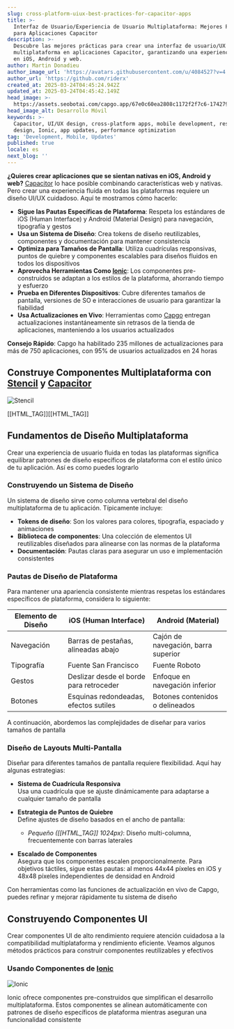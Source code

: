 ```yaml
---
slug: cross-platform-uiux-best-practices-for-capacitor-apps
title: >-
  Interfaz de Usuario/Experiencia de Usuario Multiplataforma: Mejores Prácticas
  para Aplicaciones Capacitor
description: >-
  Descubre las mejores prácticas para crear una interfaz de usuario/UX fluida y
  multiplataforma en aplicaciones Capacitor, garantizando una experiencia nativa
  en iOS, Android y web.
author: Martin Donadieu
author_image_url: 'https://avatars.githubusercontent.com/u/4084527?v=4'
author_url: 'https://github.com/riderx'
created_at: 2025-03-24T04:45:24.942Z
updated_at: 2025-03-24T04:45:42.149Z
head_image: >-
  https://assets.seobotai.com/capgo.app/67e0c60ea2808c1172f2f7c6-1742791542149.jpg
head_image_alt: Desarrollo Móvil
keywords: >-
  Capacitor, UI/UX design, cross-platform apps, mobile development, responsive
  design, Ionic, app updates, performance optimization
tag: 'Development, Mobile, Updates'
published: true
locale: es
next_blog: ''
---
```


**¿Quieres crear aplicaciones que se sientan nativas en iOS, Android y web?** [Capacitor](https://capacitorjscom/) lo hace posible combinando características web y nativas. Pero crear una experiencia fluida en todas las plataformas requiere un diseño UI/UX cuidadoso. Aquí te mostramos cómo hacerlo:

-   **Sigue las Pautas Específicas de Plataforma**: Respeta los estándares de iOS (Human Interface) y Android (Material Design) para navegación, tipografía y gestos
-   **Usa un Sistema de Diseño**: Crea tokens de diseño reutilizables, componentes y documentación para mantener consistencia
-   **Optimiza para Tamaños de Pantalla**: Utiliza cuadrículas responsivas, puntos de quiebre y componentes escalables para diseños fluidos en todos los dispositivos
-   **Aprovecha Herramientas Como [Ionic](https://ionicframeworkcom/)**: Los componentes pre-construidos se adaptan a los estilos de la plataforma, ahorrando tiempo y esfuerzo
-   **Prueba en Diferentes Dispositivos**: Cubre diferentes tamaños de pantalla, versiones de SO e interacciones de usuario para garantizar la fiabilidad
-   **Usa Actualizaciones en Vivo**: Herramientas como [Capgo](https://capgoapp/) entregan actualizaciones instantáneamente sin retrasos de la tienda de aplicaciones, manteniendo a los usuarios actualizados

**Consejo Rápido**: Capgo ha habilitado 235 millones de actualizaciones para más de 750 aplicaciones, con 95% de usuarios actualizados en 24 horas

## Construye Componentes Multiplataforma con [Stencil](https://stenciljscom/) y [Capacitor](https://capacitorjscom/)

![Stencil](https://mars-imagesimgixnet/seobot/screenshots/stenciljscom-6020276454429265c3dac5ec0634b1fb-2025-03-24jpg?auto=compress)

[[HTML_TAG]][[HTML_TAG]]

## Fundamentos de Diseño Multiplataforma

Crear una experiencia de usuario fluida en todas las plataformas significa equilibrar patrones de diseño específicos de plataforma con el estilo único de tu aplicación. Así es como puedes lograrlo

### Construyendo un Sistema de Diseño

Un sistema de diseño sirve como columna vertebral del diseño multiplataforma de tu aplicación. Típicamente incluye:

-   **Tokens de diseño**: Son los valores para colores, tipografía, espaciado y animaciones
-   **Biblioteca de componentes**: Una colección de elementos UI reutilizables diseñados para alinearse con las normas de la plataforma
-   **Documentación**: Pautas claras para asegurar un uso e implementación consistentes

### Pautas de Diseño de Plataforma

Para mantener una apariencia consistente mientras respetas los estándares específicos de plataforma, considera lo siguiente:

| **Elemento de Diseño** | **iOS (Human Interface)** | **Android (Material)** |
| --- | --- | --- |
| Navegación | Barras de pestañas, alineadas abajo | Cajón de navegación, barra superior |
| Tipografía | Fuente San Francisco | Fuente Roboto |
| Gestos | Deslizar desde el borde para retroceder | Enfoque en navegación inferior |
| Botones | Esquinas redondeadas, efectos sutiles | Botones contenidos o delineados |

A continuación, abordemos las complejidades de diseñar para varios tamaños de pantalla

### Diseño de Layouts Multi-Pantalla

Diseñar para diferentes tamaños de pantalla requiere flexibilidad. Aquí hay algunas estrategias:

-   **Sistema de Cuadrícula Responsiva**  
    Usa una cuadrícula que se ajuste dinámicamente para adaptarse a cualquier tamaño de pantalla
    
-   **Estrategia de Puntos de Quiebre**  
    Define ajustes de diseño basados en el ancho de pantalla:
    
    -   _Pequeño ([[HTML_TAG]] 1024px)_: Diseño multi-columna, frecuentemente con barras laterales
-   **Escalado de Componentes**  
    Asegura que los componentes escalen proporcionalmente. Para objetivos táctiles, sigue estas pautas: al menos 44x44 píxeles en iOS y 48x48 píxeles independientes de densidad en Android
    

Con herramientas como las funciones de actualización en vivo de Capgo, puedes refinar y mejorar rápidamente tu sistema de diseño

## Construyendo Componentes UI

Crear componentes UI de alto rendimiento requiere atención cuidadosa a la compatibilidad multiplataforma y rendimiento eficiente. Veamos algunos métodos prácticos para construir componentes reutilizables y efectivos

### Usando Componentes de [Ionic](https://ionicframeworkcom/)

![Ionic](https://mars-imagesimgixnet/seobot/screenshots/ionicframeworkcom-e736941a658f3b6da09d169d589f75bb-2025-03-24jpg?auto=compress)

Ionic ofrece componentes pre-construidos que simplifican el desarrollo multiplataforma. Estos componentes se alinean automáticamente con patrones de diseño específicos de plataforma mientras aseguran una funcionalidad consistente